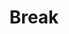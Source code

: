 ---
edition: aaai-23
type: break
time_start: 2023-02-14 16:10:00
time_end: 2023-02-14 16:20:00
title: Break

presentation:
---